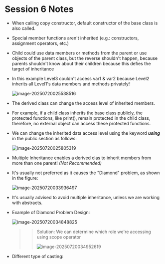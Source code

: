 # Session 6 Notes

- When calling copy constructor, default constructor of the base class is also called.

- Special member functions aren't inherited (e.g.: constructors, assignment operators, etc.)

- Child could use data members or methods from the parent or use objects of the parent class, but the reverse shouldn't happen, because parents shouldn't know about their children because this defies the target of inheritance

- In this example Level3 couldn't access var1 & var2 because Level2 inherits all Level1's data members and methods privately!

  ![image-20250720025538516](C:\Users\hp\AppData\Roaming\Typora\typora-user-images\image-20250720025538516.png)

- The derived class can change the access level of inherited members.
- For example, if a child class inherits the base class publicly, the protected functions, like print(), remain protected in the child class, therefore, no external object can access these protected functions.

- We can change the inherited data access level using the keyword ***using*** in the public section as follows:

  ![image-20250720025805319](C:\Users\hp\AppData\Roaming\Typora\typora-user-images\image-20250720025805319.png)

- Multiple Inheritance enables a derived clas to inherit members from more than one parent! *(Not Recommended)*

- It's usually not preferred as it causes the "Diamond" problem, as shown in the figure:

  ![image-20250720033936497](C:\Users\hp\AppData\Roaming\Typora\typora-user-images\image-20250720033936497.png)

- It's usually advised to avoid multiple inheritance, unless we are working with abstracts.

- Example of Diamond Problem Design:

  ![image-20250720034848825](C:\Users\hp\AppData\Roaming\Typora\typora-user-images\image-20250720034848825.png)

  > > Solution: We can determine which role we're accessing using scope operator
  > >
  > > ![image-20250720034952619](C:\Users\hp\AppData\Roaming\Typora\typora-user-images\image-20250720034952619.png)

- Different type of casting: